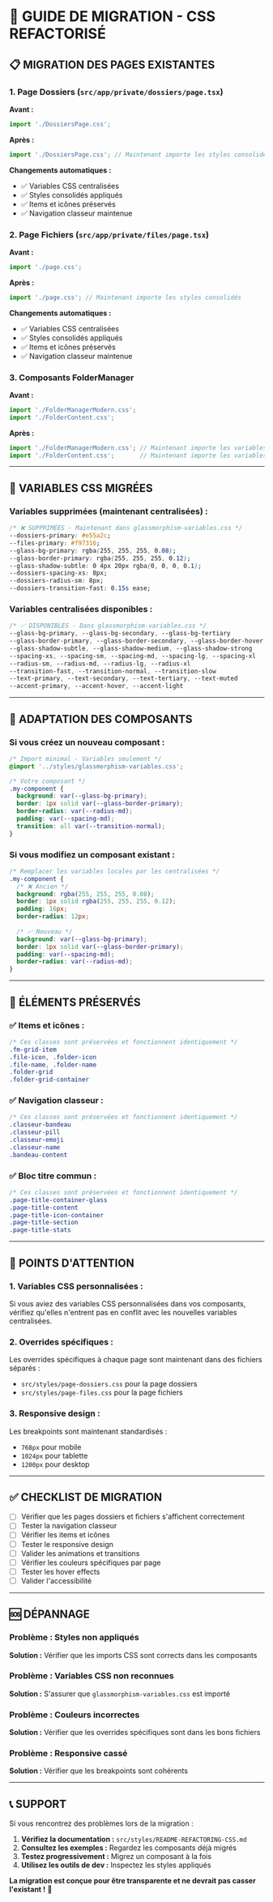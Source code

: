 # 🔄 GUIDE DE MIGRATION - CSS REFACTORISÉ

## 📋 **MIGRATION DES PAGES EXISTANTES**

### **1. Page Dossiers (`src/app/private/dossiers/page.tsx`)**

**Avant :**
```typescript
import './DossiersPage.css';
```

**Après :**
```typescript
import './DossiersPage.css'; // Maintenant importe les styles consolidés
```

**Changements automatiques :**
- ✅ Variables CSS centralisées
- ✅ Styles consolidés appliqués
- ✅ Items et icônes préservés
- ✅ Navigation classeur maintenue

### **2. Page Fichiers (`src/app/private/files/page.tsx`)**

**Avant :**
```typescript
import './page.css';
```

**Après :**
```typescript
import './page.css'; // Maintenant importe les styles consolidés
```

**Changements automatiques :**
- ✅ Variables CSS centralisées
- ✅ Styles consolidés appliqués
- ✅ Items et icônes préservés
- ✅ Navigation classeur maintenue

### **3. Composants FolderManager**

**Avant :**
```typescript
import './FolderManagerModern.css';
import './FolderContent.css';
```

**Après :**
```typescript
import './FolderManagerModern.css'; // Maintenant importe les variables centralisées
import './FolderContent.css';       // Maintenant importe les variables centralisées
```

---

## 🎨 **VARIABLES CSS MIGRÉES**

### **Variables supprimées (maintenant centralisées) :**

```css
/* ❌ SUPPRIMÉES - Maintenant dans glassmorphism-variables.css */
--dossiers-primary: #e55a2c;
--files-primary: #f97316;
--glass-bg-primary: rgba(255, 255, 255, 0.08);
--glass-border-primary: rgba(255, 255, 255, 0.12);
--glass-shadow-subtle: 0 4px 20px rgba(0, 0, 0, 0.1);
--dossiers-spacing-xs: 8px;
--dossiers-radius-sm: 8px;
--dossiers-transition-fast: 0.15s ease;
```

### **Variables centralisées disponibles :**

```css
/* ✅ DISPONIBLES - Dans glassmorphism-variables.css */
--glass-bg-primary, --glass-bg-secondary, --glass-bg-tertiary
--glass-border-primary, --glass-border-secondary, --glass-border-hover
--glass-shadow-subtle, --glass-shadow-medium, --glass-shadow-strong
--spacing-xs, --spacing-sm, --spacing-md, --spacing-lg, --spacing-xl
--radius-sm, --radius-md, --radius-lg, --radius-xl
--transition-fast, --transition-normal, --transition-slow
--text-primary, --text-secondary, --text-tertiary, --text-muted
--accent-primary, --accent-hover, --accent-light
```

---

## 🔧 **ADAPTATION DES COMPOSANTS**

### **Si vous créez un nouveau composant :**

```css
/* Import minimal - Variables seulement */
@import '../styles/glassmorphism-variables.css';

/* Votre composant */
.my-component {
  background: var(--glass-bg-primary);
  border: 1px solid var(--glass-border-primary);
  border-radius: var(--radius-md);
  padding: var(--spacing-md);
  transition: all var(--transition-normal);
}
```

### **Si vous modifiez un composant existant :**

```css
/* Remplacer les variables locales par les centralisées */
.my-component {
  /* ❌ Ancien */
  background: rgba(255, 255, 255, 0.08);
  border: 1px solid rgba(255, 255, 255, 0.12);
  padding: 16px;
  border-radius: 12px;
  
  /* ✅ Nouveau */
  background: var(--glass-bg-primary);
  border: 1px solid var(--glass-border-primary);
  padding: var(--spacing-md);
  border-radius: var(--radius-md);
}
```

---

## 🎯 **ÉLÉMENTS PRÉSERVÉS**

### **✅ Items et icônes :**
```css
/* Ces classes sont préservées et fonctionnent identiquement */
.fm-grid-item
.file-icon, .folder-icon
.file-name, .folder-name
.folder-grid
.folder-grid-container
```

### **✅ Navigation classeur :**
```css
/* Ces classes sont préservées et fonctionnent identiquement */
.classeur-bandeau
.classeur-pill
.classeur-emoji
.classeur-name
.bandeau-content
```

### **✅ Bloc titre commun :**
```css
/* Ces classes sont préservées et fonctionnent identiquement */
.page-title-container-glass
.page-title-content
.page-title-icon-container
.page-title-section
.page-title-stats
```

---

## 🚨 **POINTS D'ATTENTION**

### **1. Variables CSS personnalisées :**
Si vous aviez des variables CSS personnalisées dans vos composants, vérifiez qu'elles n'entrent pas en conflit avec les nouvelles variables centralisées.

### **2. Overrides spécifiques :**
Les overrides spécifiques à chaque page sont maintenant dans des fichiers séparés :
- `src/styles/page-dossiers.css` pour la page dossiers
- `src/styles/page-files.css` pour la page fichiers

### **3. Responsive design :**
Les breakpoints sont maintenant standardisés :
- `768px` pour mobile
- `1024px` pour tablette
- `1200px` pour desktop

---

## ✅ **CHECKLIST DE MIGRATION**

- [ ] Vérifier que les pages dossiers et fichiers s'affichent correctement
- [ ] Tester la navigation classeur
- [ ] Vérifier les items et icônes
- [ ] Tester le responsive design
- [ ] Valider les animations et transitions
- [ ] Vérifier les couleurs spécifiques par page
- [ ] Tester les hover effects
- [ ] Valider l'accessibilité

---

## 🆘 **DÉPANNAGE**

### **Problème : Styles non appliqués**
**Solution :** Vérifier que les imports CSS sont corrects dans les composants

### **Problème : Variables CSS non reconnues**
**Solution :** S'assurer que `glassmorphism-variables.css` est importé

### **Problème : Couleurs incorrectes**
**Solution :** Vérifier que les overrides spécifiques sont dans les bons fichiers

### **Problème : Responsive cassé**
**Solution :** Vérifier que les breakpoints sont cohérents

---

## 📞 **SUPPORT**

Si vous rencontrez des problèmes lors de la migration :

1. **Vérifiez la documentation :** `src/styles/README-REFACTORING-CSS.md`
2. **Consultez les exemples :** Regardez les composants déjà migrés
3. **Testez progressivement :** Migrez un composant à la fois
4. **Utilisez les outils de dev :** Inspectez les styles appliqués

**La migration est conçue pour être transparente et ne devrait pas casser l'existant !** 🎉
